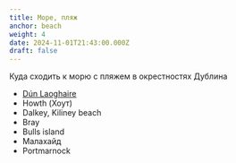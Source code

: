 ```yaml
---
title: Море, пляж
anchor: beach
weight: 4
date: 2024-11-01T21:43:00.000Z
draft: false
---
```

Куда сходить к морю с пляжем в окрестностях Дублина

* [Dún Laoghaire](https://goo.gl/maps/ByW6bLv52SR2)
* Howth (Хоут)
* Dalkey, Kiliney beach
* Bray
* Bulls island
* Малахайд
* Portmarnock
